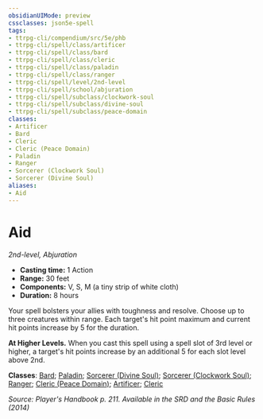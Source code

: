 ```yaml
---
obsidianUIMode: preview
cssclasses: json5e-spell
tags:
- ttrpg-cli/compendium/src/5e/phb
- ttrpg-cli/spell/class/artificer
- ttrpg-cli/spell/class/bard
- ttrpg-cli/spell/class/cleric
- ttrpg-cli/spell/class/paladin
- ttrpg-cli/spell/class/ranger
- ttrpg-cli/spell/level/2nd-level
- ttrpg-cli/spell/school/abjuration
- ttrpg-cli/spell/subclass/clockwork-soul
- ttrpg-cli/spell/subclass/divine-soul
- ttrpg-cli/spell/subclass/peace-domain
classes:
- Artificer
- Bard
- Cleric
- Cleric (Peace Domain)
- Paladin
- Ranger
- Sorcerer (Clockwork Soul)
- Sorcerer (Divine Soul)
aliases:
- Aid
---
```

# Aid
*2nd-level, Abjuration*  


- **Casting time:** 1 Action
- **Range:** 30 feet
- **Components:** V, S, M (a tiny strip of white cloth)
- **Duration:** 8 hours

Your spell bolsters your allies with toughness and resolve. Choose up to three creatures within range. Each target's hit point maximum and current hit points increase by 5 for the duration.

**At Higher Levels.** When you cast this spell using a spell slot of 3rd level or higher, a target's hit points increase by an additional 5 for each slot level above 2nd.

**Classes**: [Bard](/3-Mechanics/CLI/Compendium/lists/list-spells-classes-bard.md); [Paladin](/3-Mechanics/CLI/Compendium/lists/list-spells-classes-paladin.md); [Sorcerer (Divine Soul)](/3-Mechanics/CLI/Compendium/lists/list-spells-classes-divine-soul-xge.md "subclass=XGE"); [Sorcerer (Clockwork Soul)](/3-Mechanics/CLI/Compendium/lists/list-spells-classes-clockwork-soul-tce.md "subclass=TCE"); [Ranger](/3-Mechanics/CLI/Compendium/lists/list-spells-classes-ranger.md); [Cleric (Peace Domain)](/3-Mechanics/CLI/Compendium/lists/list-spells-classes-peace-domain-tce.md "subclass=TCE"); [Artificer](/3-Mechanics/CLI/Compendium/lists/list-spells-classes-artificer.md); [Cleric](/3-Mechanics/CLI/Compendium/lists/list-spells-classes-cleric.md)

*Source: Player's Handbook p. 211. Available in the <span title='Systems Reference Document (5.1)'>SRD</span> and the Basic Rules (2014)*